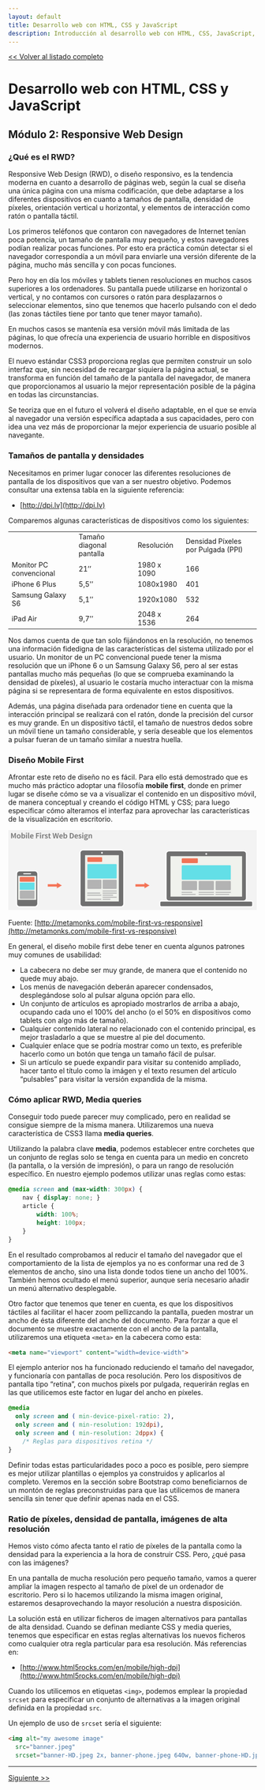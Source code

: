 ```yaml
---
layout: default
title: Desarrollo web con HTML, CSS y JavaScript
description: Introducción al desarrollo web con HTML, CSS, JavaScript, responsive design y Bootstrap
---
```


[<< Volver al listado completo](../)

# Desarrollo web con HTML, CSS y JavaScript

## Módulo 2: Responsive Web Design

### ¿Qué es el RWD?

Responsive Web Design (RWD), o diseño responsivo, es la tendencia moderna en cuanto a desarrollo de páginas web, según la cual se diseña una única página con una misma codificación, que debe adaptarse a los diferentes dispositivos en cuanto a tamaños de pantalla, densidad de píxeles, orientación vertical u horizontal, y elementos de interacción como ratón o pantalla táctil.

Los primeros teléfonos que contaron con navegadores de Internet tenían poca potencia, un tamaño de pantalla muy pequeño, y estos navegadores podían realizar pocas funciones. Por esto era práctica común detectar si el navegador correspondía a un móvil para enviarle una versión diferente de la página, mucho más sencilla y con pocas funciones.

Pero hoy en día los móviles y tablets tienen resoluciones en muchos casos superiores a los ordenadores. Su pantalla puede utilizarse en horizontal o vertical, y no contamos con cursores o ratón para desplazarnos o seleccionar elementos, sino que tenemos que hacerlo pulsando con el dedo (las zonas táctiles tiene por tanto que tener mayor tamaño).

En muchos casos se mantenía esa versión móvil más limitada de las páginas, lo que ofrecía una experiencia de usuario horrible en dispositivos modernos.

El nuevo estándar CSS3 proporciona reglas que permiten construir un solo interfaz que, sin necesidad de recargar siquiera la página actual, se transforma en función del tamaño de la pantalla del navegador, de manera que proporcionamos al usuario la mejor representación posible de la página en todas las circunstancias.

Se teoriza que en el futuro el volverá el diseño adaptable, en el que se envía al navegador una versión específica adaptada a sus capacidades, pero con idea una vez más de proporcionar la mejor experiencia de usuario posible al navegante.


### Tamaños de pantalla y densidades

Necesitamos en primer lugar conocer las diferentes resoluciones de pantalla de los dispositivos que van a ser nuestro objetivo. Podemos consultar una extensa tabla en la siguiente referencia: 

* [http://dpi.lv](http://dpi.lv)

Comparemos algunas características de dispositivos como los siguientes:

<table>
  <tr>
   <td>
   </td>
   <td>Tamaño diagonal pantalla
   </td>
   <td>Resolución
   </td>
   <td>Densidad Píxeles por Pulgada (PPI)
   </td>
  </tr>
  <tr>
   <td>Monitor PC convencional
   </td>
   <td>21’’
   </td>
   <td>1980 x 1090
   </td>
   <td>166
   </td>
  </tr>
  <tr>
   <td>iPhone 6 Plus
   </td>
   <td>5,5’’
   </td>
   <td>1080x1980
   </td>
   <td>401
   </td>
  </tr>
  <tr>
   <td>Samsung Galaxy S6
   </td>
   <td>5,1’’
   </td>
   <td>1920x1080
   </td>
   <td>532
   </td>
  </tr>
  <tr>
   <td>iPad Air
   </td>
   <td>9,7’’
   </td>
   <td>2048 x 1536
   </td>
   <td>264
   </td>
  </tr>
</table>

Nos damos cuenta de que tan solo fijándonos en la resolución, no tenemos una información fidedigna de las características del sistema utilizado por el usuario. Un monitor de un PC convencional puede tener la misma resolución que un iPhone 6 o un Samsung Galaxy S6, pero al ser estas pantallas mucho más pequeñas (lo que se comprueba examinando la densidad de píxeles), al usuario le costaría mucho interactuar con la misma página si se representara de forma equivalente en estos dispositivos.

Además, una página diseñada para ordenador tiene en cuenta que la interacción principal se realizará con el ratón, donde la precisión del cursor es muy grande. En un dispositivo táctil, el tamaño de nuestros dedos sobre un móvil tiene un tamaño considerable, y sería deseable que los elementos a pulsar fueran de un tamaño similar a nuestra huella.


### Diseño Mobile First

Afrontar este reto de diseño no es fácil. Para ello está demostrado que es mucho más práctico adoptar una filosofía **mobile first**, donde en primer lugar se diseñe cómo se va a visualizar el contenido en un dispositivo móvil, de manera conceptual y creando el código HTML y CSS; para luego especificar cómo alteramos el interfaz para aprovechar las características de la visualización en escritorio.

![Mobile first web design](images/img12.png "Mobile first web design")

Fuente: [http://metamonks.com/mobile-first-vs-responsive](http://metamonks.com/mobile-first-vs-responsive)

En general, el diseño mobile first debe tener en cuenta algunos patrones muy comunes de usabilidad:

* La cabecera no debe ser muy grande, de manera que el contenido no quede muy abajo.
* Los menús de navegación deberán aparecer condensados, desplegándose solo al pulsar alguna opción para ello.
* Un conjunto de artículos es apropiado mostrarlos de arriba a abajo, ocupando cada uno el 100% del ancho (o el 50% en dispositivos como tablets con algo más de tamaño).
* Cualquier contenido lateral no relacionado con el contenido principal, es mejor trasladarlo a que se muestre al pie del documento.
* Cualquier enlace que se podría mostrar como un texto, es preferible hacerlo como un botón que tenga un tamaño fácil de pulsar. 
* Si un artículo se puede expandir para visitar su contenido ampliado, hacer tanto el título como la imágen y el texto resumen del artículo “pulsables” para visitar la versión expandida de la misma.


### Cómo aplicar RWD, Media queries

Conseguir todo puede parecer muy complicado, pero en realidad se consigue siempre de la misma manera. Utilizaremos una nueva característica de CSS3 llama **media queries**.

Utilizando la palabra clave **media**, podemos establecer entre corchetes que un conjunto de reglas solo se tenga en cuenta para un medio en concreto (la pantalla, o la versión de impresión), o para un rango de resolución específico. En nuestro ejemplo podemos utilizar unas reglas como estas:

```css
@media screen and (max-width: 300px) {
    nav { display: none; }
    article {
        width: 100%; 
        height: 100px;
    }
}
```

En el resultado comprobamos al reducir el tamaño del navegador que el comportamiento de la lista de ejemplos ya no es conformar una red de 3 elementos de ancho, sino una lista donde todos tiene un ancho del 100%. También hemos ocultado el menú superior, aunque sería necesario añadir un menú alternativo desplegable.

Otro factor que tenemos que tener en cuenta, es que los dispositivos táctiles al facilitar el hacer zoom pellizcando la pantalla, pueden mostrar un ancho de ésta diferente del ancho del documento. Para forzar a que el documento se muestre exactamente con el ancho de la pantalla, utilizaremos una etiqueta `<meta>` en la cabecera como esta:

```html
<meta name="viewport" content="width=device-width">
```

El ejemplo anterior nos ha funcionado reduciendo el tamaño del navegador, y funcionaría con pantallas de poca resolución. Pero los dispositivos de pantalla tipo “retina”, con muchos pixels por pulgada, requerirán reglas en las que utilicemos este factor en lugar del ancho en píxeles.

```css
@media
  only screen and ( min-device-pixel-ratio: 2),
  only screen and ( min-resolution: 192dpi),
  only screen and ( min-resolution: 2dppx) { 
    /* Reglas para dispositivos retina */
}
```

Definir todas estas particularidades poco a poco es posible, pero siempre es mejor utilizar plantillas o ejemplos ya construidos y aplicarlos al completo. Veremos en la sección sobre Bootstrap como beneficiarnos de un montón de reglas preconstruidas para que las utilicemos de manera sencilla sin tener que definir apenas nada en el CSS.


### Ratio de píxeles, densidad de pantalla, imágenes de alta resolución

Hemos visto cómo afecta tanto el ratio de píxeles de la pantalla como la densidad para la experiencia a la hora de construir CSS. Pero, ¿qué pasa con las imágenes?

En una pantalla de mucha resolución pero pequeño tamaño, vamos a querer ampliar la imagen respecto al tamaño de píxel de un ordenador de escritorio. Pero si lo hacemos utilizando la misma imagen original, estaremos desaprovechando la mayor resolución a nuestra disposición.

La solución está en utilizar ficheros de imagen alternativos para pantallas de alta densidad. Cuando se definan mediante CSS y media queries, tenemos que especificar en estas reglas alternativas los nuevos ficheros como cualquier otra regla particular para esa resolución. Más referencias en:

* [http://www.html5rocks.com/en/mobile/high-dpi](http://www.html5rocks.com/en/mobile/high-dpi)

Cuando los utilicemos en etiquetas `<img>`, podemos emplear la propiedad `srcset` para especificar un conjunto de alternativas a la imagen original definida en la propiedad `src`.

Un ejemplo de uso de `srcset` sería el siguiente:

```html
<img alt="my awesome image"
  src="banner.jpeg"
  srcset="banner-HD.jpeg 2x, banner-phone.jpeg 640w, banner-phone-HD.jpeg 640w 2x">
```


---
[Siguiente >>](./modulo3.md)
